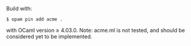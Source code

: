 Build with:

    $ opam pin add acme .

with OCaml version ≥ 4.03.0.
Note: acme.ml is not tested, and should be considered yet to be implemented.
